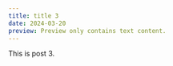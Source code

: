 ```yaml
---
title: title 3
date: 2024-03-20
preview: Preview only contains text content.
---
```


This is post 3.
